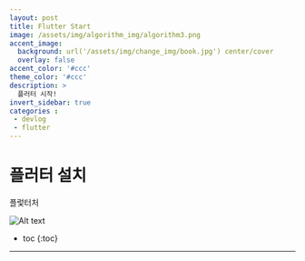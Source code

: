 ```yaml
---
layout: post
title: Flutter Start
image: /assets/img/algorithm_img/algorithm3.png
accent_image: 
  background: url('/assets/img/change_img/book.jpg') center/cover
  overlay: false
accent_color: '#ccc'
theme_color: '#ccc'
description: >
  플러터 시작!
invert_sidebar: true
categories :
 - devlog	
 - flutter
---
```


# 플러터 설치

플렃터처


![Alt text](https://w7.pngwing.com/pngs/168/443/png-transparent-flutter-logo-flutter-software-logo-social-media-logo-logo-technology-logo-3d-icon.png)

* toc
{:toc}


****

## 